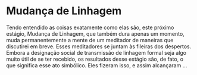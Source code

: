 # Mudança de Linhagem

Tendo entendido as coisas exatamente como elas são, este próximo estágio, Mudança de Linhagem, que também dura apenas um momento, muda permanentemente a mente de um meditador de maneiras que discutirei em breve. Esses meditadores se juntam às fileiras dos despertos. Embora a designação social de transmissão de linhagem formal seja algo muito útil de se ter recebido, os resultados desse estágio são, de fato, o que significa esse ato simbólico. Eles fizeram isso, e assim alcançaram ...
